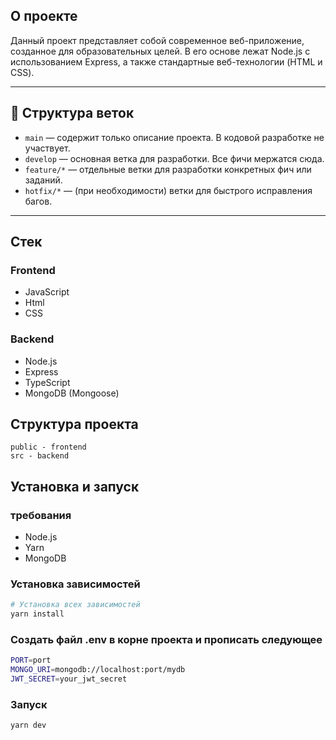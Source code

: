 ## О проекте

Данный проект представляет собой современное веб-приложение, созданное для образовательных целей. В его основе лежат Node.js с использованием Express, а также стандартные веб-технологии (HTML и CSS).

---

## 🧭 Структура веток

- `main` — содержит только описание проекта. В кодовой разработке не участвует.
- `develop` — основная ветка для разработки. Все фичи мержатся сюда.
- `feature/*` — отдельные ветки для разработки конкретных фич или заданий.
- `hotfix/*` — (при необходимости) ветки для быстрого исправления багов.

---

## Стек

### Frontend

- JavaScript
- Html
- CSS

### Backend

- Node.js
- Express
- TypeScript
- MongoDB (Mongoose)

## Структура проекта

```
public - frontend
src - backend
```

## Установка и запуск

### требования

- Node.js
- Yarn
- MongoDB

### Установка зависимостей

```bash
# Установка всех зависимостей
yarn install
```

### Создать файл .env в корне проекта и прописать следующее

```bash
PORT=port
MONGO_URI=mongodb://localhost:port/mydb
JWT_SECRET=your_jwt_secret
```

### Запуск

```bash
yarn dev
```


